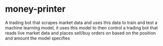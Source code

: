 # money-printer
A trading bot that scrapes market data and uses this data to train and test a machine learning model, it uses this model to then control a trading bot that reads live market data and places sell/buy orders on based on the position and amount the model specifies
